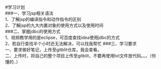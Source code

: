 #学习计划  
###一、学习jsp相关语法  
1、了解jsp的编译指令和动作指令的区别  
2、了解jsp的九大内置对象的使用方式以及使用时间  
###二、掌握jdbc的使用方式  
1、视频教学用的是eclipse，可百度查找idea使用jdbc的方式  
2、若自行查找半个小时还无法解决，可以找我帮忙
###三、学习要求  
 一、要求做好笔记，上传至gitblit仓库，我会查看。  
 二、上传时，将自己的整个项目上传至gitblit，不要再使用txt文件放代码。。。（你懂的..）